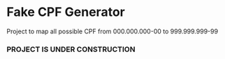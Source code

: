 # Fake CPF Generator
Project to map all possible CPF from 000.000.000-00 to 999.999.999-99

### PROJECT IS UNDER CONSTRUCTION
